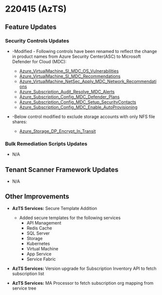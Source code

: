 ﻿# 220415 (AzTS)

## Feature Updates

### Security Controls Updates
* 	-Modified -
	Following controls have been renamed to reflect the change in product names from Azure Security Center(ASC) to Microsoft Defender for Cloud (MDC):
	-	[Azure_VirtualMachine_SI_MDC_OS_Vulnerabilities](https://github.com/azsk/AzTS-docs/blob/main/Control%20coverage/Feature/VirtualMachine.md#azure_virtualmachine_si_MDC_os_vulnerabilities)
	-	[Azure_VirtualMachine_SI_MDC_Recommendations](https://github.com/azsk/AzTS-docs/blob/main/Control%20coverage/Feature/VirtualMachine.md#azure_virtualmachine_si_mdc_recommendations)
	-	[Azure_VirtualMachine_NetSec_Apply_MDC_Network_Recommendations](https://github.com/azsk/AzTS-docs/blob/main/Control%20coverage/Feature/VirtualMachine.md#azure_virtualmachine_si_mdc_recommendations)
	-	[Azure_Subscription_Audit_Resolve_MDC_Alerts](https://github.com/azsk/AzTS-docs/blob/main/Control%20coverage/Feature/SubscriptionCore.md#Azure_Subscription_Config_MDC_Enable_AutoProvisioning)
	-	[Azure_Subscription_Config_MDC_Defender_Plans](https://github.com/azsk/AzTS-docs/blob/main/Control%20coverage/Feature/SubscriptionCore.md#Azure_Subscription_Config_MDC_Defender_Plans)
	-	[Azure_Subscription_Config_MDC_Setup_SecurityContacts](https://github.com/azsk/AzTS-docs/blob/main/Control%20coverage/Feature/SubscriptionCore.md#Azure_Subscription_Config_MDC_Setup_SecurityContacts)
	-	[Azure_Subscription_Config_MDC_Enable_AutoProvisioning](https://github.com/azsk/AzTS-docs/blob/main/Control%20coverage/Feature/SubscriptionCore.md#Azure_Subscription_Config_MDC_Enable_AutoProvisioning)
		
*	-Below control modified to exclude storage accounts with only NFS file shares:
	-	[Azure_Storage_DP_Encrypt_In_Transit](https://github.com/azsk/AzTS-docs/blob/main/Control%20coverage/Feature/Storage.md#azure_storage_dp_encrypt_in_transit)	


### Bulk Remediation Scripts Updates
* N/A

## Tenant Scanner Framework Updates
* N/A

## Other Improvements

- **AzTS Services:** Secure Template Addition
	-	Added secure templates for the following services
		-	API Management
		-	Redis Cache
		-	SQL Server
		-	Storage
		-	Kubernetes
		-	Virtual Machine
		-	App Service
		-	Service Fabric

- **AzTS Services:** 	Version upgrade for Subscription Inventory API to fetch subscription list
- **AzTS Services:** 	MA Processor to fetch subscription org mapping from service tree

